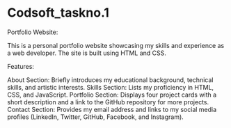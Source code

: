 ﻿# Codsoft_taskno.1
 
Portfolio Website:

This is a personal portfolio website showcasing my skills and experience as a web developer. The site is built using HTML and CSS.

Features:

About Section: Briefly introduces my educational background, technical skills, and artistic interests.
Skills Section: Lists my proficiency in HTML, CSS, and JavaScript.
Portfolio Section: Displays four project cards with a short description and a link to the GitHub repository for more projects.
Contact Section: Provides my email address and links to my social media profiles (LinkedIn, Twitter, GitHub, Facebook, and Instagram).



